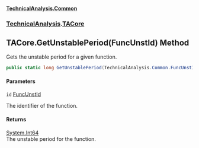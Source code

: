 #### [TechnicalAnalysis\.Common](Atypical.TechnicalAnalysis.Common.md 'Atypical\.TechnicalAnalysis\.Common')
### [TechnicalAnalysis](Atypical.TechnicalAnalysis.Common.md#TechnicalAnalysis 'TechnicalAnalysis').[TACore](TACore.md 'TechnicalAnalysis\.TACore')

## TACore\.GetUnstablePeriod\(FuncUnstId\) Method

Gets the unstable period for a given function\.

```csharp
public static long GetUnstablePeriod(TechnicalAnalysis.Common.FuncUnstId id);
```
#### Parameters

<a name='TechnicalAnalysis.TACore.GetUnstablePeriod(TechnicalAnalysis.Common.FuncUnstId).id'></a>

`id` [FuncUnstId](FuncUnstId.md 'TechnicalAnalysis\.Common\.FuncUnstId')

The identifier of the function\.

#### Returns
[System\.Int64](https://docs.microsoft.com/en-us/dotnet/api/System.Int64 'System\.Int64')  
The unstable period for the function\.